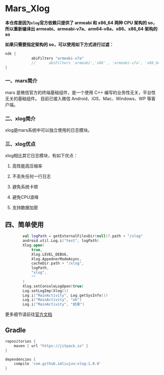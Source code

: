 # Mars_Xlog

**本仓库是因为`xlog`官方依赖只提供了 armeabi 和 x86_64 两种 CPU 架构的 so，所以重新编译出 armeabi、armeabi-v7a、arm64-v8a、x86、x86_64 架构的 so**

**如果只需要指定架构的 so，可以使用如下方式进行过滤：**

```groovy
ndk {
            abiFilters "armeabi-v7a"
            //      abiFilters 'armeabi','x86' , 'armeabi-v7a', 'x86_64', 'arm64-v8a'
}
```



### 一、mars简介

mars 是微信官方的终端基础组件，是一个使用 C++ 编写的业务性无关，平台性无关的基础组件。 目前已接入微信 Android、iOS、Mac、Windows、WP 等客户端。

### 二、xlog简介
xlog是mars系统中可以独立使用的日志模块。

### 三、xlog优点

xlog相比其它日志模块，有如下优点：
1. 高性能高压缩率

2. 不丢失任何一行日志

3. 避免系统卡顿

4. 避免CPU波峰

5. 支持数据加密

   

## 四、简单使用

```kotlin
        val logPath = getExternalFilesDir(null)?.path + "/xlog"
        android.util.Log.i("test", logPath)
        Xlog.open(
            true,
            Xlog.LEVEL_DEBUG,
            Xlog.AppednerModeAsync,
            cacheDir.path + "/xlog",
            logPath,
            "xlog",
            ""
        )
        Xlog.setConsoleLogOpen(true)
        Log.setLogImp(Xlog())
        Log.i("MainActivity", Log.getSysInfo())
        Log.i("MainActivity", "ok")
        Log.i("MainActivity", "结束")

```

更多细节请前往[官方文档](https://github.com/Tencent/mars/wiki/Mars-Android-接入指南#xlog)



## Gradle

```groovy
repositories {
    maven { url "https://jitpack.io" }
}

dependencies {
    compile 'com.github.imliujun:xlog:1.0.0'
}
```